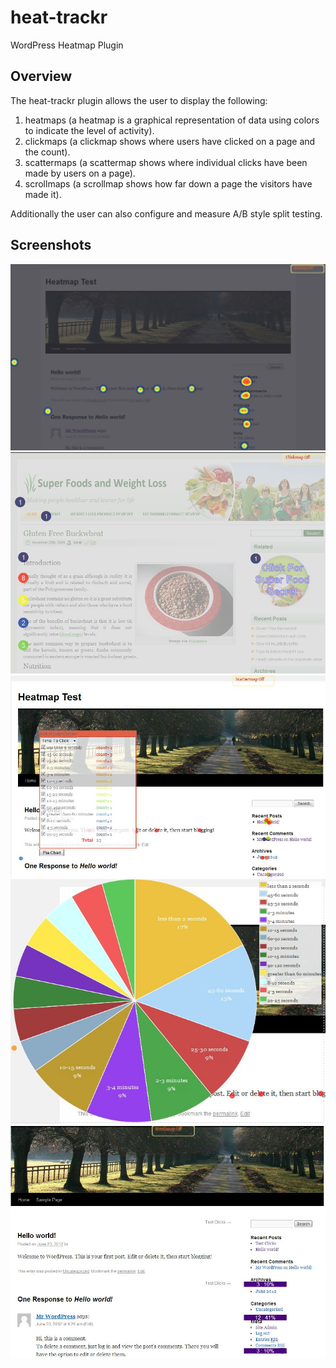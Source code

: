 # heat-trackr
WordPress Heatmap Plugin

## Overview
The heat-trackr plugin allows the user to display the following:

1. heatmaps (a heatmap is a graphical representation of data using colors to indicate the level of activity).
2. clickmaps (a clickmap shows where users have clicked on a page and the count).
3. scattermaps (a scattermap shows where individual clicks have been made by users on a page).
4. scrollmaps (a scrollmap shows how far down a page the visitors have made it).

Additionally the user can also configure and measure A/B style split testing.

## Screenshots
![heatmap](/images3/heatmap.jpg)
![clickmap](/images3/clickmap.jpg)
![scattermap](/images3/scattermap.jpg)
![piechart](/images3/piechart.jpg)
![scrollmap](/images3/scrollmap.jpg)

